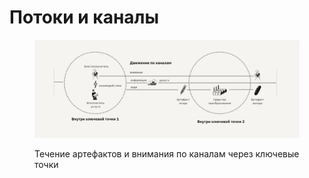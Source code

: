# Потоки и каналы

<div data-full-width="true">

<figure><img src="../../.gitbook/assets/image (16).png" alt=""><figcaption><p>Течение артефактов и внимания по каналам через ключевые точки</p></figcaption></figure>

</div>
